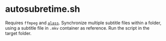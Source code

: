 # autosubretime.sh
Requires `ffmpeg` and [`alass`](https://github.com/kaegi/alass).
Synchronize multiple subtitle files within a folder, using a subtitle file in `.mkv` container as reference.
Run the script in the target folder.
